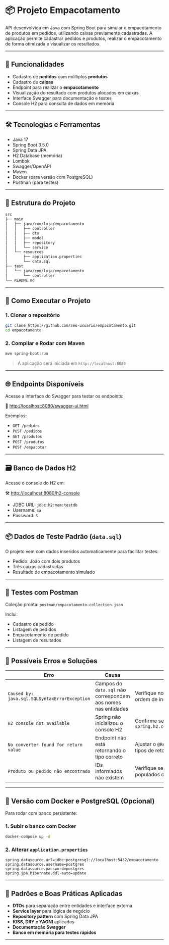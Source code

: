 # 📦 Projeto Empacotamento

API desenvolvida em Java com Spring Boot para simular o empacotamento de produtos em pedidos, utilizando caixas previamente cadastradas. A aplicação permite cadastrar pedidos e produtos, realizar o empacotamento de forma otimizada e visualizar os resultados.

---

## 🚀 Funcionalidades

- Cadastro de **pedidos** com múltiplos **produtos**
- Cadastro de **caixas**
- Endpoint para realizar o **empacotamento**
- Visualização do resultado com produtos alocados em caixas
- Interface Swagger para documentação e testes
- Console H2 para consulta de dados em memória

---

## 🛠️ Tecnologias e Ferramentas

- Java 17
- Spring Boot 3.5.0
- Spring Data JPA
- H2 Database (memória)
- Lombok
- Swagger/OpenAPI
- Maven
- Docker (para versão com PostgreSQL)
- Postman (para testes)

---

## 📁 Estrutura do Projeto

```bash
src
├── main
│   ├── java/com/loja/empacotamento
│   │   ├── controller
│   │   ├── dto
│   │   ├── model
│   │   ├── repository
│   │   └── service
│   └── resources
│       ├── application.properties
│       └── data.sql
├── test
│   └── java/com/loja/empacotamento
│       └── controller
└── README.md
```

---

## 🧪 Como Executar o Projeto

### 1. Clonar o repositório

```bash
git clone https://github.com/seu-usuario/empacotamento.git
cd empacotamento
```

### 2. Compilar e Rodar com Maven

```bash
mvn spring-boot:run
```

> A aplicação será iniciada em `http://localhost:8080`

---

## 🌐 Endpoints Disponíveis

Acesse a interface do Swagger para testar os endpoints:

📄 [http://localhost:8080/swagger-ui.html](http://localhost:8080/swagger-ui.html)

Exemplos:
- `GET /pedidos`
- `POST /pedidos`
- `GET /produtos`
- `POST /produtos`
- `POST /empacotar`

---

## 🗃️ Banco de Dados H2

Acesse o console do H2 em:

🛠 [http://localhost:8080/h2-console](http://localhost:8080/h2-console)

- JDBC URL: `jdbc:h2:mem:testdb`
- Username: `sa`
- Password: `S`

---

## 📦 Dados de Teste Padrão (`data.sql`)

O projeto vem com dados inseridos automaticamente para facilitar testes:

- Pedido: João com dois produtos
- Três caixas cadastradas
- Resultado de empacotamento simulado

---

## 🧪 Testes com Postman

Coleção pronta: `postman/empacotamento-collection.json`

Inclui:
- Cadastro de pedido
- Listagem de pedidos
- Empacotamento de pedido
- Listagem de resultados

---

## 🧯 Possíveis Erros e Soluções

| Erro | Causa | Solução |
|------|-------|---------|
| `Caused by: java.sql.SQLSyntaxErrorException` | Campos do `data.sql` não correspondem aos nomes nas entidades | Verifique nomes dos campos e ordem de inserção |
| `H2 console not available` | Spring não inicializou o console H2 | Confirme se `spring.h2.console.enabled=true` |
| `No converter found for return value` | Endpoint não está retornando o tipo correto | Ajustar o `@RestController` e tipos de retorno dos métodos |
| `Produto ou pedido não encontrado` | IDs informados não existem | Verifique se os dados foram populados corretamente |

---

## 🐳 Versão com Docker e PostgreSQL (Opcional)

Para rodar com banco persistente:

### 1. Subir o banco com Docker

```bash
docker-compose up -d
```

### 2. Alterar `application.properties`

```properties
spring.datasource.url=jdbc:postgresql://localhost:5432/empacotamento
spring.datasource.username=postgres
spring.datasource.password=postgres
spring.jpa.hibernate.ddl-auto=update
```

---

## 🧠 Padrões e Boas Práticas Aplicadas

- **DTOs** para separação entre entidades e interface externa
- **Service layer** para lógica de negócio
- **Repository pattern** com Spring Data JPA
- **KISS, DRY e YAGNI** aplicados
- **Documentação Swagger**
- **Banco em memória para testes rápidos**

---